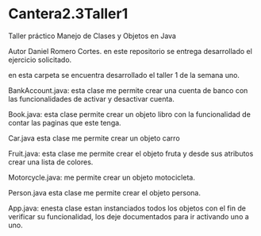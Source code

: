 # Cantera2.3Taller1
 
 Taller práctico
Manejo de Clases y Objetos en Java
 


Autor Daniel Romero Cortes. en este repositorio se entrega desarrollado el ejercicio solicitado.

en esta carpeta se encuentra desarrollado el taller 1 de la semana uno.

BankAccount.java: esta clase me permite crear una cuenta de banco con las funcionalidades de activar y desactivar cuenta.

Book.java: esta clase permite crear un objeto libro con la funcionalidad de contar las paginas que este tenga.

Car.java esta clase me permite crear un objeto carro

Fruit.java: esta clase me permite crear el objeto fruta y desde sus atributos crear una lista de colores.

Motorcycle.java: me permite crear un objeto motocicleta.

Person.java esta clase me permite crear el objeto persona.

App.java: enesta clase estan instanciados todos los objetos con el fin de verificar su funcionalidad, los deje documentados para ir activando uno a uno.
